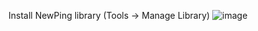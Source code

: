 Install NewPing library (Tools -> Manage Library) 
![image](https://user-images.githubusercontent.com/2903780/186279034-abc6c48a-fdc7-4386-9f90-5e069cd433a3.png)



